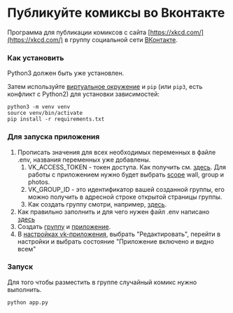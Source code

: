 # Публикуйте комиксы во Вконтакте

Программа для публикации комиксов с сайта [https://xkcd.com/](https://xkcd.com/) в группу социальной сети [ВКонтакте](https://vk.com).

### Как установить

Python3 должен быть уже установлен.

Затем используйте [виртуальное окружение](https://docs.python.org/3/library/venv.html) и `pip` (или `pip3`, есть конфликт с Python2) для установки зависимостей:
```
python3 -m venv venv
source venv/bin/activate
pip install -r requirements.txt
```

### Для запуска приложения

1. Прописать значения для всех необходимых переменных в файле .env, названия переменных уже добавлены.
   1. VK_ACCESS_TOKEN - токен доступа. Как получить см. [здесь](https://dev.vk.com/api/access-token/implicit-flow-user). Для работы с приложением нужно будет выбрать [scope](https://dev.vk.com/reference/access-rights) wall, group и photos.
   2. VK_GROUP_ID - это идентификатор вашей созданной группы, его можно получить в адресной строке открытой страницы группы. 
   3. Как создать группу смотри, например, [здесь](https://vk.com/biz/article/sozdanie-vybor-tipa-i-tematiki).
2. Как правильно заполнить и для чего нужен файл .env написано [здесь](https://pypi.org/project/python-dotenv/0.9.1/#usages)
3. Создать [группу](https://vk.com/groups) и [приложение](https://vk.com/apps?act=manage).
4. В [настройках vk-приложения](https://vk.com/apps?act=manage), выбрать "Редактировать", перейти в настройки и выбрать состояние "Приложение включено и видно всем"

### Запуск

Для того чтобы разместить в группе случайный комикс нужно выполнить.

```
python app.py
```
